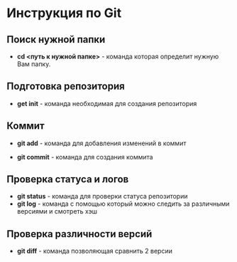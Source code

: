 # Инструкция по Git

## Поиск нужной папки

* **cd <путь к нужной папке>** - команда которая определит нужную Вам папку.

## Подготовка репозитория
 * **get init** - команда необходимая для создания репозитория

 ## Коммит
 * **git add** - команда для добавления изменений в коммит

 * **git commit** - команда для создания коммита

 ## Проверка статуса и логов
 * **git status** - команда для проверки статуса репозитории
 * **git log** - команда с помощью который можно следить за различными версиями и смотреть хэш

## Проверка различности версий
* **git diff** - команда позволяющая сравнить 2 версии
